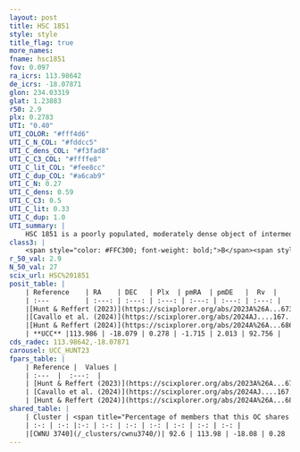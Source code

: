 ```yaml
---
layout: post
title: HSC 1851
style: style
title_flag: true
more_names: 
fname: hsc1851
fov: 0.097
ra_icrs: 113.98642
de_icrs: -18.07871
glon: 234.03319
glat: 1.23883
r50: 2.9
plx: 0.2783
UTI: "0.40"
UTI_COLOR: "#fff4d6"
UTI_C_N_COL: "#fddcc5"
UTI_C_dens_COL: "#f3fad8"
UTI_C_C3_COL: "#ffffe8"
UTI_C_lit_COL: "#fee8cc"
UTI_C_dup_COL: "#a6cab9"
UTI_C_N: 0.27
UTI_C_dens: 0.59
UTI_C_C3: 0.5
UTI_C_lit: 0.33
UTI_C_dup: 1.0
UTI_summary: |
    HSC 1851 is a poorly populated, moderately dense object of intermediate C3 quality. It was recently reported in the literature. This object shares a large percentage of members with a later reported entry.
class3: |
    <span style="color: #FFC300; font-weight: bold;">B</span><span style="color: #FFC300; font-weight: bold;">B</span>
r_50_val: 2.9
N_50_val: 27
scix_url: HSC%201851
posit_table: |
    | Reference    | RA    | DEC   | Plx  | pmRA  | pmDE   |  Rv  |
    | :---         | :---: | :---: | :---: | :---: | :---: | :---: |
    |[Hunt & Reffert (2023)](https://scixplorer.org/abs/2023A%26A...673A.114H) | 113.98 | -18.091 | 0.263 | -1.703 | 2.004 | -- |
    |[Cavallo et al. (2024)](https://scixplorer.org/abs/2024AJ....167...12C) | 113.979 | -18.082 | 0.261 | -- | -- | -- |
    |[Hunt & Reffert (2024)](https://scixplorer.org/abs/2024A%26A...686A..42H) | 113.98 | -18.091 | 0.263 | -1.703 | 2.004 | -- |
    | **UCC** |113.986 | -18.079 | 0.278 | -1.715 | 2.013 | 92.756 | 
cds_radec: 113.98642,-18.07871
carousel: UCC_HUNT23
fpars_table: |
    | Reference |  Values |
    | :---  |  :---:  |
    | [Hunt & Reffert (2023)](https://scixplorer.org/abs/2023A%26A...673A.114H) | `AV50=2.064, diffAV50=0.949, MOD50=12.638, logAge50=8.156` |
    | [Cavallo et al. (2024)](https://scixplorer.org/abs/2024AJ....167...12C) | `AV50=2.37, dMod50=12.72, logAge50=7.36, [Fe/H]50=-0.09` |
    | [Hunt & Reffert (2024)](https://scixplorer.org/abs/2024A%26A...686A..42H) | `MassJ=337.569` |
shared_table: |
    | Cluster | <span title="Percentage of members that this OC shares with the ones listed">%</span>   | RA   | DEC   | Plx   | pmRA  | pmDE  | Rv | UTI |
    | :-: | :-: |:-: | :-: | :-: | :-: | :-: | :-: | :-: |
    |[CWNU 3740](/_clusters/cwnu3740/)| 92.6 | 113.98 | -18.08 | 0.28 | -1.69 | 2.01 | 87.59 |0.03 |
---
```

